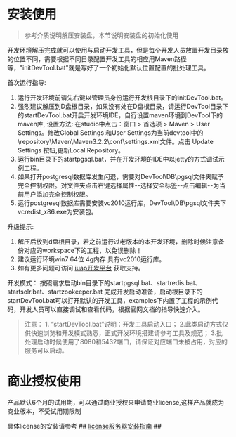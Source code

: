 # 安装使用

> 参考介质说明解压安装盘，本节说明安装盘的初始化使用

开发环境解压完成就可以使用与启动开发工具，但是每个开发人员放置开发目录放的位置不同，需要根据不同目录配置开发工具的相应用Maven路径等，"initDevTool.bat"就是写好了一个初始化默认位置配置的批处理工具。

首次运行指导:       
1. 运行开发环境前请先右键以管理员身份运行开发根目录下的initDevTool.bat。           
2. 强烈建议解压到D盘根目录，如果没有处在D盘根目录，请运行DevTool目录下的startDevTool.bat开启开发环境IDE，自行设置maven环境到DevTool下的maven库, 设置方法: 在studio中点击：窗口 > 首选项 > Maven > User Settings。修改Global Settings 和User Settings为当前devtool中的\repository\Maven\Maven3.2.2\conf\settings.xml文件。点击  Update Settings 按钮,更新Local Repository。     
3. 运行bin目录下的startpgsql.bat，并在开发环境的IDE中以jetty的方式调试示例工程。
4. 如果打开postgresql数据库发生闪退，需要对DevTool\DB\pgsql文件夹赋予完全控制权限。对文件夹点击右键选择属性--选择安全标签--点击编辑--为当前用户添加完全控制权限。
5. 运行postgresql数据库需要安装vc2010运行库，DevTool\DB\pgsql文件夹下vcredist_x86.exe为安装包。

升级提示:  

1. 解压后放到d盘根目录，若之前运行过老版本的本开发环境，删除时候注意备份对应的workspace下的工程，以免误删除！
2. 建议运行环境win7 64位 4g内存 具有vc2010运行库。
3. 如有更多问题可访问 [iuap开发平台](http://iuap.yonyou.com/) 获取支持。

开发模式：
按照需求启动bin目录下的startpgsql.bat、startredis.bat、startsolr.bat、startzookeeper.bat 完成开发启动准备，启动根目录下的startDevTool.bat可以打开默认的开发工具，examples下内置了工程的示例代码，开发人员可以直接调试和查看代码，根据官网文档的指导快速介入。

> 注意：
     1. “startDevTool.bat”说明：开发工具启动入口；
     2.此类启动方式仅供快速浏览和开发模式熟悉，正式开发环境搭建请参考工具及规范；
     3.批处理启动时候使用了8080和5432端口，请保证对应端口未被占用，对应的服务可以启动。

# 商业授权使用 #

产品默认6个月的试用期，可以通过商业授权来申请商业license,这样产品就成为商业版本，不受试用期限制

具体license的安装请参考 ## [license服务器安装指南](../../9-/licenseserver/3.0.0-RELEASE/manual.md) ## 